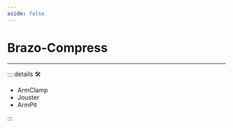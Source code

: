 ```yaml
---
aside: false
---
```

# Brazo-Compress

---

<!-- =================================================== -->
<!-- =================================================== -->
<!-- =================================================== -->
<!-- =================================================== -->
<!-- =================================================== -->
::: details 🛠

- ArmClamp
- Jouster
- ArmPit

:::
